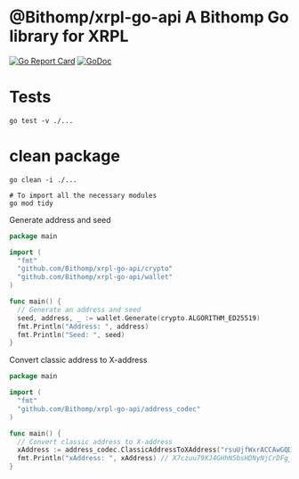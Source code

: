 # @Bithomp/xrpl-go-api A Bithomp Go library for XRPL

[![Go Report Card](https://goreportcard.com/badge/github.com/Bithomp/xrpl-go-api)](https://goreportcard.com/report/github.com/Bithomp/xrpl-go-api) [![GoDoc](https://pkg.go.dev/badge/github.com/Bithomp/xrpl-go-api?status.svg)](https://pkg.go.dev/github.com/Bithomp/xrpl-go-api)

# Tests

```Shell
go test -v ./...
```

# clean package

```Shell
go clean -i ./...

# To import all the necessary modules
go mod tidy
```

Generate address and seed

```Go
package main

import (
  "fmt"
  "github.com/Bithomp/xrpl-go-api/crypto"
  "github.com/Bithomp/xrpl-go-api/wallet"
)

func main() {
  // Generate an address and seed
  seed, address, _ := wallet.Generate(crypto.ALGORITHM_ED25519)
  fmt.Println("Address: ", address)
  fmt.Println("Seed: ", seed)
}
```

Convert classic address to X-address

```Go
package main

import (
  "fmt"
  "github.com/Bithomp/xrpl-go-api/address_codec"
)

func main() {
  // Convert classic address to X-address
  xAddress := address_codec.ClassicAddressToXAddress("rsuUjfWxrACCAwGQDsNeZUhpzXf1n1NK5Z", nil, false)
  fmt.Println("xAddress: ", xAddress) // X7czuu79XJ4GHhN5bsHDNyNjCrDFgjXw9rE9ELS86d47DXo
}
```

